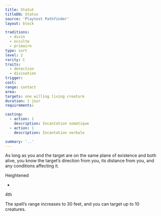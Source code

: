 ```yaml
---
title: Statut
titleEN: Status
source: 'Playtest Pathfinder'
layout: block

traditions:
  - divin
  - occulte
  - primaire
type: sort
level: 2
rarity: C
traits:
  - detection
  - divination
trigger: 
cost: 
range: contact
area: 
targets: one willing living creature
duration: 1 jour
requirements: 

casting:
  - action: 1
    description: Incantation somatique
  - action: 1
    description: Incantation verbale

summary: '..'
---
```

As long as you and the target are on the same plane of existence and both alive, you know the target’s direction from you, its distance from you, and any conditions affecting it.

Heightened

-

4th

The spell’s range increases to 30 feet, and you can target up to 10 creatures.